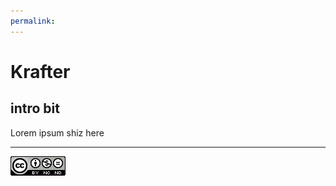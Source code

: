 ```yaml
---
permalink: 
---
```

# Krafter

## intro bit 


Lorem ipsum shiz here

---

[![Licensed Under The CC-BY-NC-ND 4.0 License](/src/CC-BY-NC-ND.png)](/LICENSE)